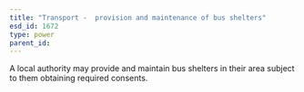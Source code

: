 ```yaml
---
title: "Transport -  provision and maintenance of bus shelters"
esd_id: 1672
type: power
parent_id:  
---
```


A local authority may provide and maintain bus shelters in their area subject to them obtaining required consents.

